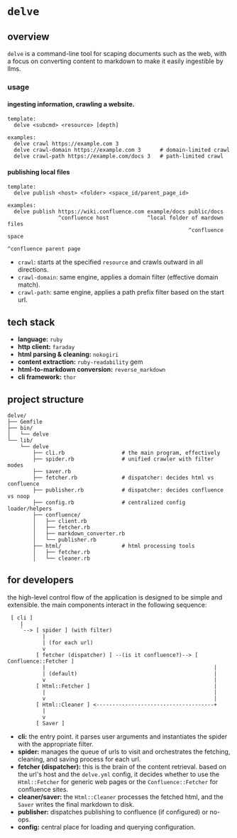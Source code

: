 # `delve`

## overview

`delve` is a command-line tool for scaping documents such as the web, with a
focus on converting content to markdown to make it easily ingestible by llms.

### usage

#### ingesting information, crawling a website.

```
template:
  delve <subcmd> <resource> [depth]

examples:
  delve crawl https://example.com 3
  delve crawl-domain https://example.com 3      # domain-limited crawl
  delve crawl-path https://example.com/docs 3   # path-limited crawl
```

#### publishing local files

```
template:
  delve publish <host> <folder> <space_id/parent_page_id>

examples:
  delve publish https://wiki.confluence.com example/docs public/docs
                ^confluence host            ^local folder of mardown files
                                                         ^confluence space
                                                                ^confluence parent page
```

* `crawl`: starts at the specified `resource` and crawls outward in all
directions.
* `crawl-domain`: same engine, applies a domain filter (effective domain match).
* `crawl-path`: same engine, applies a path prefix filter based on the start url.

## tech stack

- **language:** `ruby`
- **http client:** `faraday`
- **html parsing & cleaning:** `nokogiri`
- **content extraction:** `ruby-readability` gem
- **html-to-markdown conversion:** `reverse_markdown`
- **cli framework:** `thor`

## project structure

```
delve/
├── Gemfile
├── bin/
│   └── delve
└── lib/
    └── delve
        ├── cli.rb                  # the main program, effectively
        ├── spider.rb               # unified crawler with filter modes
        ├── saver.rb
        ├── fetcher.rb              # dispatcher: decides html vs confluence
        ├── publisher.rb            # dispatcher: decides confluence vs noop
        ├── config.rb               # centralized config loader/helpers
        ├── confluence/
        │   ├── client.rb
        │   ├── fetcher.rb
        │   ├── markdown_converter.rb
        │   └── publisher.rb
        ├── html/                   # html processing tools
        │   ├── fetcher.rb
        │   └── cleaner.rb
```

## for developers

the high-level control flow of the application is designed to be simple and
extensible. the main components interact in the following sequence:

```ascii
 [ cli ]
    |
    `--> [ spider ] (with filter)
           |
           | (for each url)
           v
         [ fetcher (dispatcher) ] --(is it confluence?)--> [ Confluence::Fetcher ]
           |                                                     |
           | (default)                                           |
           v                                                     |
         [ Html::Fetcher ]                                       |
           |                                                     |
           v                                                     |
         [ Html::Cleaner ] <-------------------------------------+
           |
           v
         [ Saver ]
```

- **cli:** the entry point. it parses user arguments and instantiates the
  spider with the appropriate filter.
- **spider:** manages the queue of urls to visit and orchestrates the fetching,
  cleaning, and saving process for each url.
- **fetcher (dispatcher):** this is the brain of the content retrieval. based on
  the url's host and the `delve.yml` config, it decides whether to use the
  `Html::Fetcher` for generic web pages or the `Confluence::Fetcher` for
  confluence sites.
- **cleaner/saver:** the `Html::Cleaner` processes the fetched html, and the
  `Saver` writes the final markdown to disk.
- **publisher:** dispatches publishing to confluence (if configured) or no-ops.
- **config:** central place for loading and querying configuration.
